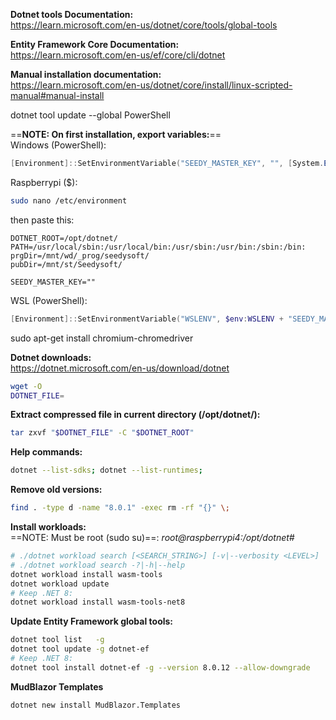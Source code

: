 **Dotnet tools Documentation:** \
<https://learn.microsoft.com/en-us/dotnet/core/tools/global-tools>

**Entity Framework Core Documentation:** \
<https://learn.microsoft.com/en-us/ef/core/cli/dotnet>

**Manual installation documentation:** \
<https://learn.microsoft.com/en-us/dotnet/core/install/linux-scripted-manual#manual-install>

dotnet tool update --global PowerShell

==**NOTE: On first installation, export variables:**== \
Windows (PowerShell):
```PowerShell
[Environment]::SetEnvironmentVariable("SEEDY_MASTER_KEY", "", [System.EnvironmentVariableTarget]::User)
```

Raspberrypi ($):
```bash
sudo nano /etc/environment
```
then paste this:
```
DOTNET_ROOT=/opt/dotnet/
PATH=/usr/local/sbin:/usr/local/bin:/usr/sbin:/usr/bin:/sbin:/bin:
prgDir=/mnt/wd/_prog/seedysoft/
pubDir=/mnt/st/Seedysoft/

SEEDY_MASTER_KEY=""
```
WSL (PowerShell):
```PowerShell
[Environment]::SetEnvironmentVariable("WSLENV", $env:WSLENV + "SEEDY_MASTER_KEY:", [System.EnvironmentVariableTarget]::User)
```

sudo apt-get install chromium-chromedriver

**Dotnet downloads:** \
<https://dotnet.microsoft.com/en-us/download/dotnet>
```bash
wget -O 
DOTNET_FILE=
```

**Extract compressed file in current directory (/opt/dotnet/):**
```bash
tar zxvf "$DOTNET_FILE" -C "$DOTNET_ROOT"
```

**Help commands:**
```bash
dotnet --list-sdks; dotnet --list-runtimes;
```

**Remove old versions:**
```bash
find . -type d -name "8.0.1" -exec rm -rf "{}" \;
```

**Install workloads:** \
==NOTE: Must be root (sudo su)==: *root@raspberrypi4:/opt/dotnet#*
```bash
# ./dotnet workload search [<SEARCH_STRING>] [-v|--verbosity <LEVEL>]
# ./dotnet workload search -?|-h|--help
dotnet workload install wasm-tools
dotnet workload update
# Keep .NET 8:
dotnet workload install wasm-tools-net8
```

**Update Entity Framework global tools:**
```bash
dotnet tool list   -g
dotnet tool update -g dotnet-ef
# Keep .NET 8:
dotnet tool install dotnet-ef -g --version 8.0.12 --allow-downgrade
```

**MudBlazor Templates**
```bash
dotnet new install MudBlazor.Templates
```